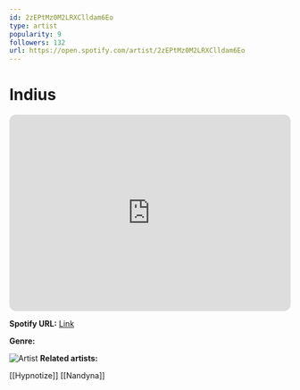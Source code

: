 ```yaml
---
id: 2zEPtMz0M2LRXClldam6Eo
type: artist
popularity: 9
followers: 132
url: https://open.spotify.com/artist/2zEPtMz0M2LRXClldam6Eo
---
```

# Indius

<iframe style="border-radius:12px" src="https://open.spotify.com/embed/artist/2zEPtMz0M2LRXClldam6Eo" width="100%" height="352" frameBorder="0" allowfullscreen="" allow="autoplay; clipboard-write; encrypted-media; fullscreen; picture-in-picture" loading="lazy"></iframe>

**Spotify URL:** [Link](https://open.spotify.com/artist/2zEPtMz0M2LRXClldam6Eo)

**Genre:** 

![Artist](https://i.scdn.co/image/ab67616d0000b273e82672430c3186dd792bfd25)
**Related artists:**

[[Hypnotize]]
[[Nandyna]]

